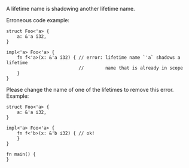 A lifetime name is shadowing another lifetime name.

Erroneous code example:

```compile_fail,E0496
struct Foo<'a> {
    a: &'a i32,
}

impl<'a> Foo<'a> {
    fn f<'a>(x: &'a i32) { // error: lifetime name `'a` shadows a lifetime
                           //        name that is already in scope
    }
}
```

Please change the name of one of the lifetimes to remove this error. Example:

```
struct Foo<'a> {
    a: &'a i32,
}

impl<'a> Foo<'a> {
    fn f<'b>(x: &'b i32) { // ok!
    }
}

fn main() {
}
```
